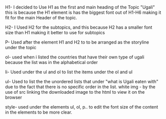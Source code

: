 H1- I decided to Use H1 as the first and main heading of the Topic "Ugali" this is because the H1 element is has the biggest font out of H1-H6 making it fit for the main Header of the topic.

H2- I Used H2 for the subtopics, and this because H2 has a smaller font size than H1 making it better to use for subtopics

P- Used after the element H1 and H2 to to be arranged as the storyline under the topic 

ol- used when i listed the countries that have their own type of ugali because the list was in the  alphabetical order

li- Used under the ul and ol to list the items under the ol and ul

ul- Used to list the the unordered lists that under "what is Ugali eaten with" due to the fact that there is no specific order in the list.
white
img - by the use of src linking the downloaded image to the html to view it on the browser

style- used under the elements ul, ol, p.. to edit the font size of the content in the elements to be more clear.


